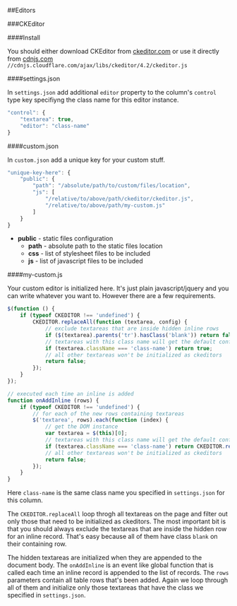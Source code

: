 ##Editors

###CKEditor

####Install

You should either download CKEditor from [ckeditor.com][1] or use it directly from [cdnjs.com][2] `//cdnjs.cloudflare.com/ajax/libs/ckeditor/4.2/ckeditor.js`


####settings.json

In `settings.json` add additional `editor` property to the column's `control` type key specifiyng the class name for this editor instance.

```js
"control": {
    "textarea": true,
    "editor": "class-name"
}
```


####custom.json

In `custom.json` add a unique key for your custom stuff.

```js
"unique-key-here": {
    "public": {
        "path": "/absolute/path/to/custom/files/location",
        "js": [
            "/relative/to/above/path/ckeditor/ckeditor.js",
            "/relative/to/above/path/my-custom.js"
        ]
    }
}
```

- **public** - static files configuration
    - **path** - absolute path to the static files location
    - **css** - list of stylesheet files to be included
    - **js** - list of javascript files to be included


####my-custom.js

Your custom editor is initialized here. It's just plain javascript/jquery and you can write whatever you want to. However there are a few requirements.

```js
$(function () {
    if (typeof CKEDITOR !== 'undefined') {
        CKEDITOR.replaceAll(function (textarea, config) {
            // exclude textareas that are inside hidden inline rows
            if ($(textarea).parents('tr').hasClass('blank')) return false;
            // textareas with this class name will get the default configuration
            if (textarea.className === 'class-name') return true;
            // all other textareas won't be initialized as ckeditors
            return false;
        });
    }
});

// executed each time an inline is added
function onAddInline (rows) {
    if (typeof CKEDITOR !== 'undefined') {
        // for each of the new rows containing textareas
        $('textarea', rows).each(function (index) {
            // get the DOM instance
            var textarea = $(this)[0];
            // textareas with this class name will get the default configuration
            if (textarea.className === 'class-name') return CKEDITOR.replace(textarea);
            // all other textareas won't be initialized as ckeditors
            return false;
        });
    }
}
```

Here `class-name` is the same class name you specified in `settings.json` for this column.

The `CKEDITOR.replaceAll` loop throgh all textareas on the page and filter out only those that need to be initialized as ckeditors. The most important bit is that you should always exclude the textareas that are inside the hidden row for an inline record. That's easy because all of them have class `blank` on their containing row.

The hidden textareas are initialized when they are appended to the document body. The `onAddInline` is an event like global function that is called each time an inline record is appended to the list of records. The `rows` parameters contain all table rows that's been added. Again we loop through all of them and initialize only those textareas that have the class we specified in `settings.json`.


  [1]: http://ckeditor.com
  [2]: http://cdnjs.com